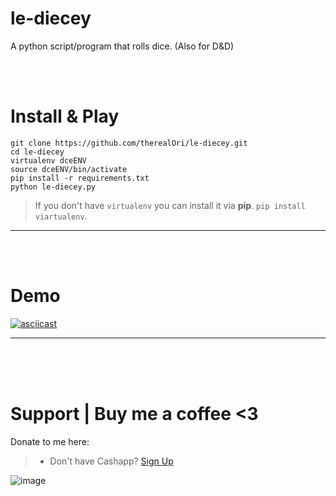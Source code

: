 # le-diecey
A python script/program that rolls dice. (Also for D&amp;D)

<br>
<br>

# Install & Play
```
git clone https://github.com/therealOri/le-diecey.git
cd le-diecey
virtualenv dceENV
source dceENV/bin/activate
pip install -r requirements.txt
python le-diecey.py
```
> If you don't have `virtualenv` you can install it via **pip**. `pip install viartualenv`.
__ __

<br>
<br>

# Demo
[![asciicast](https://asciinema.org/a/wY23og3yHZ6S3a8v24HQYQBej.svg)](https://asciinema.org/a/wY23og3yHZ6S3a8v24HQYQBej)
__ __

<br />
<br />
<br />


# Support  |  Buy me a coffee <3
Donate to me here:
> - Don't have Cashapp? [Sign Up](https://cash.app/app/TKWGCRT)

![image](https://user-images.githubusercontent.com/45724082/158000721-33c00c3e-68bb-4ee3-a2ae-aefa549cfb33.png)
